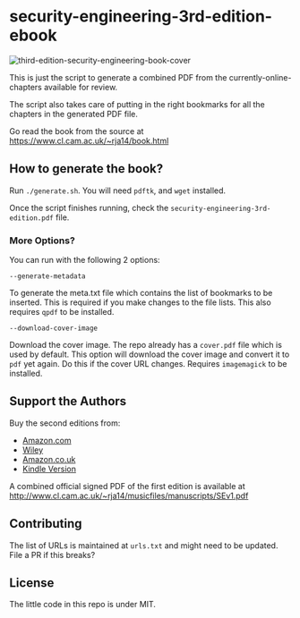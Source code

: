 # security-engineering-3rd-edition-ebook

![third-edition-security-engineering-book-cover](https://www.cl.cam.ac.uk/~rja14/Papers/SEv3-cover.jpg)

This is just the script to generate a combined PDF from the currently-online-chapters available for review.

The script also takes care of putting in the right bookmarks for all the chapters in the generated PDF file.

Go read the book from the source at <https://www.cl.cam.ac.uk/~rja14/book.html>

## How to generate the book?

Run `./generate.sh`. You will need `pdftk`, and `wget` installed.

Once the script finishes running, check the `security-engineering-3rd-edition.pdf` file.

### More Options?

You can run with the following 2 options:

`--generate-metadata`

To generate the meta.txt file which contains the list of bookmarks to be inserted. This is required if you make changes to the file lists.
This also requires `qpdf` to be installed.

`--download-cover-image`

Download the cover image. The repo already has a `cover.pdf` file which is used by default. This option will download the cover image and convert
it to `pdf` yet again. Do this if the cover URL changes. Requires `imagemagick` to be installed.

## Support the Authors

Buy the second editions from:

- [Amazon.com](http://www.amazon.com/exec/obidos/ASIN/0470068523/rossandersshomep)
- [Wiley](http://he-cda.wiley.com/WileyCDA/HigherEdTitle/productCd-0470068523.html)
- [Amazon.co.uk](http://www.amazon.co.uk/exec/obidos/ASIN/0470068523/rossandersshomep)
- [Kindle Version](http://www.amazon.co.uk/gp/product/B004BDOZI0/ref=as_li_tf_tl?ie=UTF8&tag=rossanderssho-21&linkCode=as2&camp=1634&creative=6738&creativeASIN=B004BDOZI0)


A combined official signed PDF of the first edition is available at <http://www.cl.cam.ac.uk/~rja14/musicfiles/manuscripts/SEv1.pdf>

## Contributing

The list of URLs is maintained at `urls.txt` and might need to be updated. File a PR if this breaks?

## License

The little code in this repo is under MIT.